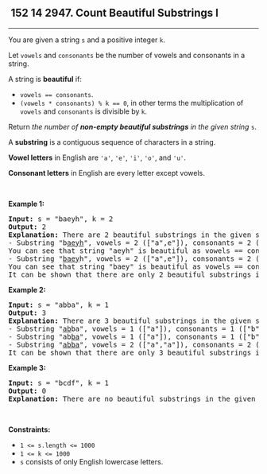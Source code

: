 <h2> 152 14
2947. Count Beautiful Substrings I</h2><hr><div><p>You are given a string <code>s</code> and a positive integer <code>k</code>.</p>

<p>Let <code>vowels</code> and <code>consonants</code> be the number of vowels and consonants in a string.</p>

<p>A string is <strong>beautiful</strong> if:</p>

<ul>
	<li><code>vowels == consonants</code>.</li>
	<li><code>(vowels * consonants) % k == 0</code>, in other terms the multiplication of <code>vowels</code> and <code>consonants</code> is divisible by <code>k</code>.</li>
</ul>

<p>Return <em>the number of <strong>non-empty beautiful substrings</strong> in the given string</em> <code>s</code>.</p>

<p>A <strong>substring</strong> is a contiguous sequence of characters in a string.</p>

<p><strong>Vowel letters</strong> in English are <code>'a'</code>, <code>'e'</code>, <code>'i'</code>, <code>'o'</code>, and <code>'u'</code>.</p>

<p><strong>Consonant letters</strong> in English are every letter except vowels.</p>

<p>&nbsp;</p>
<p><strong class="example">Example 1:</strong></p>

<pre><strong>Input:</strong> s = "baeyh", k = 2
<strong>Output:</strong> 2
<strong>Explanation:</strong> There are 2 beautiful substrings in the given string.
- Substring "b<u>aeyh</u>", vowels = 2 (["a",e"]), consonants = 2 (["y","h"]).
You can see that string "aeyh" is beautiful as vowels == consonants and vowels * consonants % k == 0.
- Substring "<u>baey</u>h", vowels = 2 (["a",e"]), consonants = 2 (["b","y"]). 
You can see that string "baey" is beautiful as vowels == consonants and vowels * consonants % k == 0.
It can be shown that there are only 2 beautiful substrings in the given string.
</pre>

<p><strong class="example">Example 2:</strong></p>

<pre><strong>Input:</strong> s = "abba", k = 1
<strong>Output:</strong> 3
<strong>Explanation:</strong> There are 3 beautiful substrings in the given string.
- Substring "<u>ab</u>ba", vowels = 1 (["a"]), consonants = 1 (["b"]). 
- Substring "ab<u>ba</u>", vowels = 1 (["a"]), consonants = 1 (["b"]).
- Substring "<u>abba</u>", vowels = 2 (["a","a"]), consonants = 2 (["b","b"]).
It can be shown that there are only 3 beautiful substrings in the given string.
</pre>

<p><strong class="example">Example 3:</strong></p>

<pre><strong>Input:</strong> s = "bcdf", k = 1
<strong>Output:</strong> 0
<strong>Explanation:</strong> There are no beautiful substrings in the given string.
</pre>

<p>&nbsp;</p>
<p><strong>Constraints:</strong></p>

<ul>
	<li><code>1 &lt;= s.length &lt;= 1000</code></li>
	<li><code>1 &lt;= k &lt;= 1000</code></li>
	<li><code>s</code> consists of only English lowercase letters.</li>
</ul>
</div>